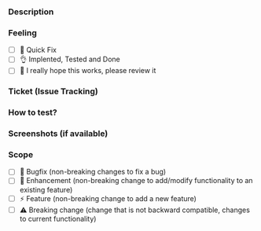 ### Description
[//]: <> (Here should go the description of the Pull Request, what is it? what does?)


### Feeling
[//]: <> (How do you feel about this Pull Request? the solution you deliver how does it make you feel?)
- [ ] 🤙 Quick Fix
- [ ] 👌 Implented, Tested and Done
- [ ] 🤞 I really hope this works, please review it

### Ticket (Issue Tracking)
[//]: <> (The ticket number associated with this Pull Request)

### How to test?
[//]: <> (Pasos necesarios para probar esta funcionalidad)

### Screenshots (if available)
[//]: <> (Steps required to test this functionality)

### Scope
- [ ] 🐞 Bugfix (non-breaking changes to fix a bug)
- [ ] 💚 Enhancement (non-breaking change to add/modify functionality to an existing feature)
- [ ] ⚡️ Feature (non-breaking change to add a new feature)
- [ ] ⚠️ Breaking change (change that is not backward compatible, changes to current functionality)
